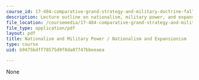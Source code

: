 ```yaml
---
course_id: 17-484-comparative-grand-strategy-and-military-doctrine-fall-2004
description: Lecture outline on nationalism, military power, and expansionism.
file_location: /coursemedia/17-484-comparative-grand-strategy-and-military-doctrine-fall-2004/b9475bdff78575d9f8da07747bbeeaea_nationalismandmilitarypower_9_29v2.pdf
file_type: application/pdf
layout: pdf
title: Nationalism and Military Power / Nationalism and Expansionism
type: course
uid: b9475bdff78575d9f8da07747bbeeaea

---
```

None